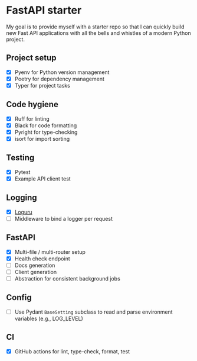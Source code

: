 # FastAPI starter

My goal is to provide myself with a starter repo so that I can quickly build new Fast API applications with all the bells and whistles of a modern Python project.

## Project setup

- [x] Pyenv for Python version management
- [x] Poetry for dependency management
- [x] Typer for project tasks

## Code hygiene

- [x] Ruff for linting
- [x] Black for code formatting
- [x] Pyright for type-checking
- [x] isort for import sorting

## Testing

- [x] Pytest
- [x] Example API client test

## Logging

- [x] [Loguru](https://github.com/Delgan/loguru)
- [ ] Middleware to bind a logger per request

## FastAPI

- [x] Multi-file / multi-router setup
- [x] Health check endpoint
- [ ] Docs generation
- [ ] Client generation
- [ ] Abstraction for consistent background jobs

## Config

- [ ] Use Pydant `BaseSetting` subclass to read and parse environment variables (e.g., LOG_LEVEL)

## CI

- [x] GitHub actions for lint, type-check, format, test
